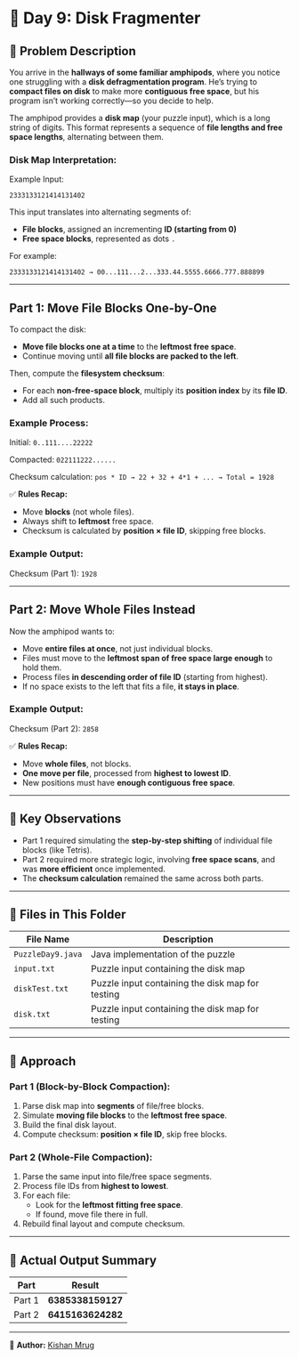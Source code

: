 # 🎄 Day 9: Disk Fragmenter  

## 📜 Problem Description  

You arrive in the **hallways of some familiar amphipods**, where you notice one struggling with a **disk defragmentation program**. He’s trying to **compact files on disk** to make more **contiguous free space**, but his program isn’t working correctly—so you decide to help.

The amphipod provides a **disk map** (your puzzle input), which is a long string of digits. This format represents a sequence of **file lengths and free space lengths**, alternating between them.

### Disk Map Interpretation:

Example Input:  

`2333133121414131402`

This input translates into alternating segments of:
- **File blocks**, assigned an incrementing **ID (starting from 0)**
- **Free space blocks**, represented as dots `.`

For example:  

`2333133121414131402 → 00...111...2...333.44.5555.6666.777.888899`

---

## Part 1: Move File Blocks One-by-One  

To compact the disk:
- **Move file blocks one at a time** to the **leftmost free space**.
- Continue moving until **all file blocks are packed to the left**.

Then, compute the **filesystem checksum**:
- For each **non-free-space block**, multiply its **position index** by its **file ID**.
- Add all such products.

### Example Process:

Initial: `0..111....22222`

Compacted: `022111222......`

Checksum calculation: `pos * ID → 22 + 32 + 4*1 + ... → Total = 1928`

✅ **Rules Recap:**
- Move **blocks** (not whole files).
- Always shift to **leftmost** free space.
- Checksum is calculated by **position × file ID**, skipping free blocks.

### Example Output:

Checksum (Part 1): `1928`

---

## Part 2: Move Whole Files Instead  

Now the amphipod wants to:
- Move **entire files at once**, not just individual blocks.
- Files must move to the **leftmost span of free space large enough** to hold them.
- Process files **in descending order of file ID** (starting from highest).
- If no space exists to the left that fits a file, **it stays in place**.

### Example Output:

Checksum (Part 2): `2858`

✅ **Rules Recap:**
- Move **whole files**, not blocks.
- **One move per file**, processed from **highest to lowest ID**.
- New positions must have **enough contiguous free space**.

---

## 🔑 Key Observations  

- Part 1 required simulating the **step-by-step shifting** of individual file blocks (like Tetris).  
- Part 2 required more strategic logic, involving **free space scans**, and was **more efficient** once implemented.  
- The **checksum calculation** remained the same across both parts.

---

## 📂 Files in This Folder  

| File Name         | Description                                      |
| ----------------- | ------------------------------------------------ |
| `PuzzleDay9.java` | Java implementation of the puzzle                |
| `input.txt`       | Puzzle input containing the disk map             |
| `diskTest.txt`    | Puzzle input containing the disk map for testing |
| `disk.txt`        | Puzzle input containing the disk map for testing |

---

## 🧠 Approach  

### Part 1 (Block-by-Block Compaction):
1. Parse disk map into **segments** of file/free blocks.  
2. Simulate **moving file blocks** to the **leftmost free space**.  
3. Build the final disk layout.  
4. Compute checksum: **position × file ID**, skip free blocks.  

### Part 2 (Whole-File Compaction):
1. Parse the same input into file/free space segments.  
2. Process file IDs from **highest to lowest**.  
3. For each file:
   - Look for the **leftmost fitting free space**.
   - If found, move file there in full.  
4. Rebuild final layout and compute checksum.  

---

## 📌 Actual Output Summary  

| Part   | Result            |
| ------ | ----------------- |
| Part 1 | **6385338159127** |
| Part 2 | **6415163624282** |

---

📝 **Author:** [Kishan Mrug](https://www.linkedin.com/in/kishan-mrug/)
